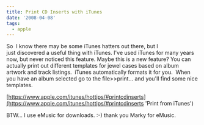 ```yaml
---
title: Print CD Inserts with iTunes
date: '2008-04-08'
tags:
  - apple
---
```


So  I know there may be some iTunes hatters out there, but I just discovered a useful thing with iTunes. I've used iTunes for many years now, but never noticed this feature. Maybe this is a new feature? You can actually print out different templates for jewel cases based on album artwork and track listings.  iTunes automatically formats it for you.  When you have an album selected go to the file>>print... and you'll find some nice templates.

[https://www.apple.com/itunes/hottips/#printcdinserts](https://www.apple.com/itunes/hottips/#printcdinserts 'Print from iTunes')

BTW... I use eMusic for downloads. :-) thank you Marky for eMusic.
